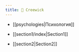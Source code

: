 ```yaml
---
title: 🔆 Creewick
---
```

- [[psychologies|Психология]]

- [[section1/index|Section1]]
- [[section2|Section2]]